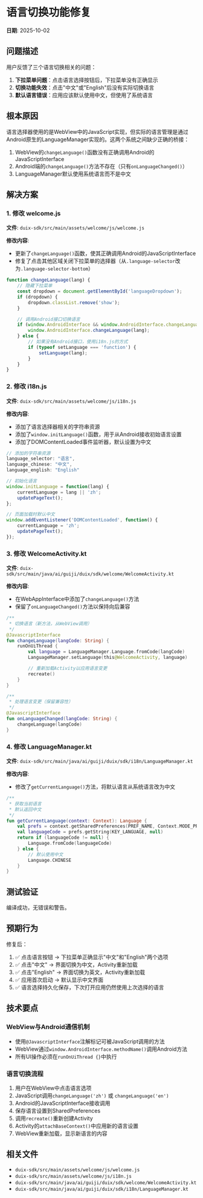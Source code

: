 # 语言切换功能修复

**日期**: 2025-10-02

## 问题描述

用户反馈了三个语言切换相关的问题：

1. **下拉菜单问题**：点击语言选择按钮后，下拉菜单没有正确显示
2. **切换功能失效**：点击"中文"或"English"后没有实际切换语言
3. **默认语言错误**：应用应该默认使用中文，但使用了系统语言

## 根本原因

语言选择器使用的是WebView中的JavaScript实现，但实际的语言管理是通过Android原生的LanguageManager实现的。这两个系统之间缺少正确的桥接：

1. WebView的`changeLanguage()`函数没有正确调用Android的JavaScriptInterface
2. Android端的`changeLanguage()`方法不存在（只有`onLanguageChanged()`）
3. LanguageManager默认使用系统语言而不是中文

## 解决方案

### 1. 修改 welcome.js

**文件**: `duix-sdk/src/main/assets/welcome/js/welcome.js`

**修改内容**:
- 更新了`changeLanguage()`函数，使其正确调用Android的JavaScriptInterface
- 修复了点击其他区域关闭下拉菜单的选择器（从`.language-selector`改为`.language-selector-bottom`）

```javascript
function changeLanguage(lang) {
    // 隐藏下拉菜单
    const dropdown = document.getElementById('languageDropdown');
    if (dropdown) {
        dropdown.classList.remove('show');
    }

    // 调用Android接口切换语言
    if (window.AndroidInterface && window.AndroidInterface.changeLanguage) {
        window.AndroidInterface.changeLanguage(lang);
    } else {
        // 如果没有Android接口，使用i18n.js的方式
        if (typeof setLanguage === 'function') {
            setLanguage(lang);
        }
    }
}
```

### 2. 修改 i18n.js

**文件**: `duix-sdk/src/main/assets/welcome/js/i18n.js`

**修改内容**:
- 添加了语言选择器相关的字符串资源
- 添加了`window.initLanguage()`函数，用于从Android接收初始语言设置
- 添加了DOMContentLoaded事件监听器，默认设置为中文

```javascript
// 添加的字符串资源
language_selector: "语言",
language_chinese: "中文",
language_english: "English"

// 初始化语言
window.initLanguage = function(lang) {
    currentLanguage = lang || 'zh';
    updatePageText();
};

// 页面加载时默认中文
window.addEventListener('DOMContentLoaded', function() {
    currentLanguage = 'zh';
    updatePageText();
});
```

### 3. 修改 WelcomeActivity.kt

**文件**: `duix-sdk/src/main/java/ai/guiji/duix/sdk/welcome/WelcomeActivity.kt`

**修改内容**:
- 在WebAppInterface中添加了`changeLanguage()`方法
- 保留了`onLanguageChanged()`方法以保持向后兼容

```kotlin
/**
 * 切换语言（新方法，从WebView调用）
 */
@JavascriptInterface
fun changeLanguage(langCode: String) {
    runOnUiThread {
        val language = LanguageManager.Language.fromCode(langCode)
        LanguageManager.setLanguage(this@WelcomeActivity, language)

        // 重新加载Activity以应用语言变更
        recreate()
    }
}

/**
 * 处理语言变更（保留兼容性）
 */
@JavascriptInterface
fun onLanguageChanged(langCode: String) {
    changeLanguage(langCode)
}
```

### 4. 修改 LanguageManager.kt

**文件**: `duix-sdk/src/main/java/ai/guiji/duix/sdk/i18n/LanguageManager.kt`

**修改内容**:
- 修改了`getCurrentLanguage()`方法，将默认语言从系统语言改为中文

```kotlin
/**
 * 获取当前语言
 * 默认返回中文
 */
fun getCurrentLanguage(context: Context): Language {
    val prefs = context.getSharedPreferences(PREF_NAME, Context.MODE_PRIVATE)
    val languageCode = prefs.getString(KEY_LANGUAGE, null)
    return if (languageCode != null) {
        Language.fromCode(languageCode)
    } else {
        // 默认使用中文
        Language.CHINESE
    }
}
```

## 测试验证

编译成功，无错误和警告。

## 预期行为

修复后：
1. ✅ 点击语言按钮 → 下拉菜单正确显示"中文"和"English"两个选项
2. ✅ 点击"中文" → 界面切换为中文，Activity重新加载
3. ✅ 点击"English" → 界面切换为英文，Activity重新加载
4. ✅ 应用首次启动 → 默认显示中文界面
5. ✅ 语言选择持久化保存，下次打开应用仍然使用上次选择的语言

## 技术要点

### WebView与Android通信机制
- 使用`@JavascriptInterface`注解标记可被JavaScript调用的方法
- WebView通过`window.AndroidInterface.methodName()`调用Android方法
- 所有UI操作必须在`runOnUiThread {}`中执行

### 语言切换流程
1. 用户在WebView中点击语言选项
2. JavaScript调用`changeLanguage('zh')` 或 `changeLanguage('en')`
3. Android的JavaScriptInterface接收调用
4. 保存语言设置到SharedPreferences
5. 调用`recreate()`重新创建Activity
6. Activity的`attachBaseContext()`中应用新的语言设置
7. WebView重新加载，显示新语言的内容

## 相关文件

- `duix-sdk/src/main/assets/welcome/js/welcome.js`
- `duix-sdk/src/main/assets/welcome/js/i18n.js`
- `duix-sdk/src/main/java/ai/guiji/duix/sdk/welcome/WelcomeActivity.kt`
- `duix-sdk/src/main/java/ai/guiji/duix/sdk/i18n/LanguageManager.kt`
